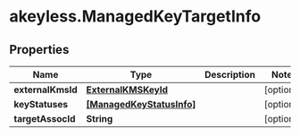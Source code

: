 # akeyless.ManagedKeyTargetInfo

## Properties

Name | Type | Description | Notes
------------ | ------------- | ------------- | -------------
**externalKmsId** | [**ExternalKMSKeyId**](ExternalKMSKeyId.md) |  | [optional] 
**keyStatuses** | [**[ManagedKeyStatusInfo]**](ManagedKeyStatusInfo.md) |  | [optional] 
**targetAssocId** | **String** |  | [optional] 


